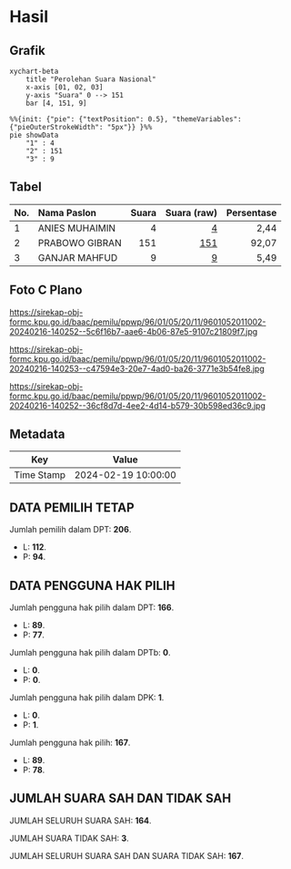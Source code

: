 # Hasil

## Grafik

```mermaid
xychart-beta
    title "Perolehan Suara Nasional"
    x-axis [01, 02, 03]
    y-axis "Suara" 0 --> 151
    bar [4, 151, 9]
```

```mermaid
%%{init: {"pie": {"textPosition": 0.5}, "themeVariables": {"pieOuterStrokeWidth": "5px"}} }%%
pie showData
    "1" : 4
    "2" : 151
    "3" : 9
```

## Tabel

| No. | Nama Paslon    | Suara | Suara (raw) | Persentase |
|:--- |:-------------- | -----:| -----------:| ----------:|
| 1   | ANIES MUHAIMIN | 4     | [4][p-1]    | 2,44       |
| 2   | PRABOWO GIBRAN | 151   | [151][p-2]  | 92,07      |
| 3   | GANJAR MAHFUD  | 9     | [9][p-3]    | 5,49       |


[p-1]: https://github.com/gigit-pemilu/pemilu-2024/blob/main/pilpres/hitung-suara/sub/96-papua-barat-daya/sub/01-sorong/sub/05-salawati/sub/2011-walal/sub/002-tps/sub/paslon-1.txt
[p-2]: https://github.com/gigit-pemilu/pemilu-2024/blob/main/pilpres/hitung-suara/sub/96-papua-barat-daya/sub/01-sorong/sub/05-salawati/sub/2011-walal/sub/002-tps/sub/paslon-2.txt
[p-3]: https://github.com/gigit-pemilu/pemilu-2024/blob/main/pilpres/hitung-suara/sub/96-papua-barat-daya/sub/01-sorong/sub/05-salawati/sub/2011-walal/sub/002-tps/sub/paslon-3.txt

## Foto C Plano

https://sirekap-obj-formc.kpu.go.id/baac/pemilu/ppwp/96/01/05/20/11/9601052011002-20240216-140252--5c6f16b7-aae6-4b06-87e5-9107c21809f7.jpg

https://sirekap-obj-formc.kpu.go.id/baac/pemilu/ppwp/96/01/05/20/11/9601052011002-20240216-140253--c47594e3-20e7-4ad0-ba26-3771e3b54fe8.jpg

https://sirekap-obj-formc.kpu.go.id/baac/pemilu/ppwp/96/01/05/20/11/9601052011002-20240216-140252--36cf8d7d-4ee2-4d14-b579-30b598ed36c9.jpg


## Metadata

| Key        | Value               |
| ---------- | ------------------- |
| Time Stamp | 2024-02-19 10:00:00 |


## DATA PEMILIH TETAP

Jumlah pemilih dalam DPT: **206**.
 * L: **112**.
 * P: **94**.

## DATA PENGGUNA HAK PILIH

Jumlah pengguna hak pilih dalam DPT: **166**.
 * L: **89**.
 * P: **77**.

Jumlah pengguna hak pilih dalam DPTb: **0**.
 * L: **0**.
 * P: **0**.

Jumlah pengguna hak pilih dalam DPK: **1**.
 * L: **0**.
 * P: **1**.

Jumlah pengguna hak pilih: **167**.
 * L: **89**.
 * P: **78**.

## JUMLAH SUARA SAH DAN TIDAK SAH

JUMLAH SELURUH SUARA SAH: **164**.

JUMLAH SUARA TIDAK SAH: **3**.

JUMLAH SELURUH SUARA SAH DAN SUARA TIDAK SAH: **167**.


